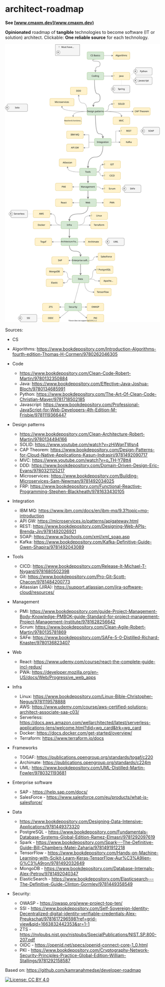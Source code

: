# architect-roadmap

**See [www.cmaxm.dev](www.cmaxm.dev)**

**Opinionated** roadmap of **tangible** technologies to become software (IT or solution) architect. Clickable: **One reliable source** for each technology.

![Architect roadmap](./sources/Architecture.drawio.svg)

Sources:

- CS
 - Algorithms: https://www.bookdepository.com/Introduction-Algorithms-fourth-edition-Thomas-H-Cormen/9780262046305

- Code
  - https://www.bookdepository.com/Clean-Code-Robert-Martin/9780132350884
  - Java: https://www.bookdepository.com/Effective-Java-Joshua-Bloch/9780134685991
  - Python: https://www.bookdepository.com/The-Art-Of-Clean-Code-Christian-Mayer/9781718502185
  - Javascript: https://www.bookdepository.com/Professional-JavaScript-for-Web-Developers-4th-Edition-M-Frisbie/9781119366447


- Design patterns
  - https://www.bookdepository.com/Clean-Architecture-Robert-Martin/9780134494166
  - SOLID: https://www.youtube.com/watch?v=zHiWqnTWsn4
  - CAP Theorem: https://www.bookdepository.com/Design-Patterns-for-Cloud-Native-Applications-Kasun-Indrasiri/9781492090717
  - MVC: https://www.youtube.com/watch?v=o_TH-Y78tt4
  - DDD: https://www.bookdepository.com/Domain-Driven-Design-Eric-Evans/9780321125217
  - Microservices: https://www.bookdepository.com/Building-Microservices-Sam-Newman/9781492034025
  - FRP: https://www.bookdepository.com/Functional-Reactive-Programming-Stephen-Blackheath/9781633430105

- Integration
  - IBM MQ: https://www.ibm.com/docs/en/ibm-mq/9.3?topic=mq-introduction
  - API GW: https://microservices.io/patterns/apigateway.html
  - REST: https://www.bookdepository.com/Designing-Web-APIs-Brenda-Jin/9781492026921
  - SOAP: https://www.w3schools.com/xml/xml_soap.asp
  - Kafka: https://www.bookdepository.com/Kafka-Definitive-Guide-Gwen-Shapira/9781492043089

- Tools
  - CICD: https://www.bookdepository.com/Release-It-Michael-T-Nygard/9781680502398
  - Git: https://www.bookdepository.com/Pro-Git-Scott-Chacon/9781484200773
  - Atlassian (JIRA): https://support.atlassian.com/jira-software-cloud/resources/

- Management
  - PMI: https://www.bookdepository.com/guide-Project-Management-Body-Knowledge-PMBOK-guide-Standard-for-project-management-Project-Management-Institute/9781628256642
  - Scrum: https://www.bookdepository.com/Clean-Agile-Robert-Martin/9780135781869
  - SAFe: https://www.bookdepository.com/SAFe-5-0-Distilled-Richard-Knaster/9780136823407
    
- Web
  - React: https://www.udemy.com/course/react-the-complete-guide-incl-redux/
  - PWA: https://developer.mozilla.org/en-US/docs/Web/Progressive_web_apps

- Infra
  - Linux: https://www.bookdepository.com/Linux-Bible-Christopher-Negus/9781119578888
  - AWS: https://www.udemy.com/course/aws-certified-solutions-architect-associate-saa-c03/
  - Serverless: https://docs.aws.amazon.com/wellarchitected/latest/serverless-applications-lens/welcome.html?did=wp_card&trk=wp_card
  - Docker: https://docs.docker.com/get-started/overview/
  - Terraform: https://www.terraform.io/docs

- Frameworks
  - TOGAF: https://publications.opengroup.org/standards/togaf/c220
  - Archimate: https://publications.opengroup.org/standards/c224m
  - UML: https://www.bookdepository.com/UML-Distilled-Martin-Fowler/9780321193681

- Enterprise software
  - SAP - https://help.sap.com/docs/
  - SalesForce - https://www.salesforce.com/eu/products/what-is-salesforce/
- Data
  - https://www.bookdepository.com/Designing-Data-Intensive-Applications/9781449373320
  - PostgreSQL - https://www.bookdepository.com/Fundamentals-Database-Systems-Global-Edition-Ramez-Elmasri/9781292097619
  - Spark - https://www.bookdepository.com/Spark---The-Definitive-Guide-Bill-Chambers-Matei-Zaharia/9781491912218
  - TensorFlow - https://www.bookdepository.com/Hands-on-Machine-Learning-with-Scikit-Learn-Keras-TensorFlow-Aur%C3%A9lien-G%C3%A9ron/9781492032649
  - MongoDB - https://www.bookdepository.com/Database-Internals-Alex-Petrov/9781492040347
  - ElasticSearch - https://www.bookdepository.com/Elasticsearch---The-Definitive-Guide-Clinton-Gormley/9781449358549
- Security:
  - OWASP - https://owasp.org/www-project-top-ten/
  - SSI - https://www.bookdepository.com/Self-Sovereign-Identity-Decentralized-digital-identity-verifiable-credentials-Alex-Preukschat/9781617296598?ref=grid-view&qid=1663832442353&sr=1-1
  - ZTS - https://nvlpubs.nist.gov/nistpubs/SpecialPublications/NIST.SP.800-207.pdf
  - OIDC - https://openid.net/specs/openid-connect-core-1_0.html
  - PKI - https://www.bookdepository.com/Cryptography-Network-Security-Principles-Practice-Global-Edition-William-Stallings/9781292158587

Based on: https://github.com/kamranahmedse/developer-roadmap


[![License: CC BY 4.0](https://img.shields.io/badge/License-CC%20BY%204.0-lightgreyr.svg)](https://creativecommons.org/licenses/by/4.0/)

